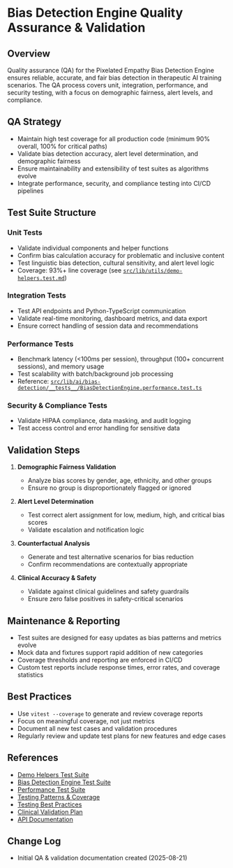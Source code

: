 # Bias Detection Engine Quality Assurance & Validation

## Overview

Quality assurance (QA) for the Pixelated Empathy Bias Detection Engine ensures reliable, accurate, and fair bias detection in therapeutic AI training scenarios. The QA process covers unit, integration, performance, and security testing, with a focus on demographic fairness, alert levels, and compliance.

## QA Strategy

- Maintain high test coverage for all production code (minimum 90% overall, 100% for critical paths)
- Validate bias detection accuracy, alert level determination, and demographic fairness
- Ensure maintainability and extensibility of test suites as algorithms evolve
- Integrate performance, security, and compliance testing into CI/CD pipelines

## Test Suite Structure

### Unit Tests

- Validate individual components and helper functions
- Confirm bias calculation accuracy for problematic and inclusive content
- Test linguistic bias detection, cultural sensitivity, and alert level logic
- Coverage: 93%+ line coverage (see [`src/lib/utils/demo-helpers.test.md`](src/lib/utils/demo-helpers.test.md:3))

### Integration Tests

- Test API endpoints and Python-TypeScript communication
- Validate real-time monitoring, dashboard metrics, and data export
- Ensure correct handling of session data and recommendations

### Performance Tests

- Benchmark latency (<100ms per session), throughput (100+ concurrent sessions), and memory usage
- Test scalability with batch/background job processing
- Reference: [`src/lib/ai/bias-detection/__tests__/BiasDetectionEngine.performance.test.ts`](src/lib/ai/bias-detection/__tests__/BiasDetectionEngine.performance.test.ts:1)

### Security & Compliance Tests

- Validate HIPAA compliance, data masking, and audit logging
- Test access control and error handling for sensitive data

## Validation Steps

1. **Demographic Fairness Validation**
   - Analyze bias scores by gender, age, ethnicity, and other groups
   - Ensure no group is disproportionately flagged or ignored

2. **Alert Level Determination**
   - Test correct alert assignment for low, medium, high, and critical bias scores
   - Validate escalation and notification logic

3. **Counterfactual Analysis**
   - Generate and test alternative scenarios for bias reduction
   - Confirm recommendations are contextually appropriate

4. **Clinical Accuracy & Safety**
   - Validate against clinical guidelines and safety guardrails
   - Ensure zero false positives in safety-critical scenarios

## Maintenance & Reporting

- Test suites are designed for easy updates as bias patterns and metrics evolve
- Mock data and fixtures support rapid addition of new categories
- Coverage thresholds and reporting are enforced in CI/CD
- Custom test reports include response times, error rates, and coverage statistics

## Best Practices

- Use `vitest --coverage` to generate and review coverage reports
- Focus on meaningful coverage, not just metrics
- Document all new test cases and validation procedures
- Regularly review and update test plans for new features and edge cases

## References

- [Demo Helpers Test Suite](../src/lib/utils/demo-helpers.test.md)
- [Bias Detection Engine Test Suite](../src/lib/ai/bias-detection/__tests__/BiasDetectionEngine.test.ts)
- [Performance Test Suite](../src/lib/ai/bias-detection/__tests__/BiasDetectionEngine.performance.test.ts)
- [Testing Patterns & Coverage](../src/content/docs/testing/patterns.md)
- [Testing Best Practices](../src/content/docs/testing/best-practices.md)
- [Clinical Validation Plan](../docs/plan.md)
- [API Documentation](./bias-detection-api.md)

## Change Log

- Initial QA & validation documentation created (2025-08-21)
